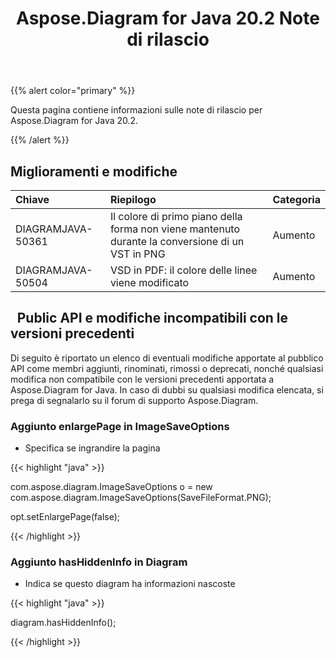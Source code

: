 ﻿---
title: Aspose.Diagram for Java 20.2 Note di rilascio
type: docs
weight: 60
url: /it/java/aspose-diagram-for-java-20-2-release-notes/
---
{{% alert color="primary" %}} 

Questa pagina contiene informazioni sulle note di rilascio per Aspose.Diagram for Java 20.2.

{{% /alert %}} 
## **Miglioramenti e modifiche**

|**Chiave**|**Riepilogo**|**Categoria**|
|:- |:- |:- |
|DIAGRAMJAVA-50361|Il colore di primo piano della forma non viene mantenuto durante la conversione di un VST in PNG|Aumento|
|DIAGRAMJAVA-50504|VSD in PDF: il colore delle linee viene modificato|Aumento|
## ` `**Public API e modifiche incompatibili con le versioni precedenti**
Di seguito è riportato un elenco di eventuali modifiche apportate al pubblico API come membri aggiunti, rinominati, rimossi o deprecati, nonché qualsiasi modifica non compatibile con le versioni precedenti apportata a Aspose.Diagram for Java. In caso di dubbi su qualsiasi modifica elencata, si prega di segnalarlo su il forum di supporto Aspose.Diagram.
### **Aggiunto enlargePage in ImageSaveOptions**
- Specifica se ingrandire la pagina

{{< highlight "java" >}}

 com.aspose.diagram.ImageSaveOptions o = new com.aspose.diagram.ImageSaveOptions(SaveFileFormat.PNG);

opt.setEnlargePage(false);

{{< /highlight >}}
### **Aggiunto hasHiddenInfo in Diagram**
- Indica se questo diagram ha informazioni nascoste

{{< highlight "java" >}}

 diagram.hasHiddenInfo();

{{< /highlight >}}




